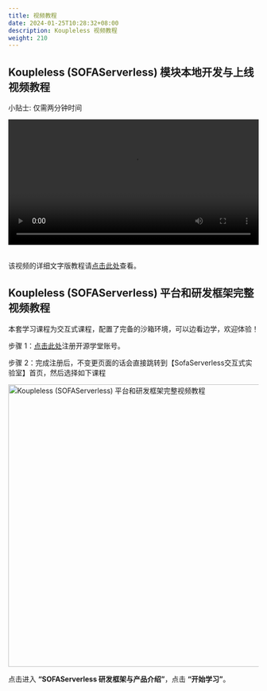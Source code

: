 ```yaml
---
title: 视频教程
date: 2024-01-25T10:28:32+08:00
description: Koupleless 视频教程
weight: 210
---
```


## Koupleless (SOFAServerless) 模块本地开发与上线视频教程
小贴士: 仅需两分钟时间

<video width=100% controls autoplay>
<source src="https://koupleless.oss-cn-shanghai.aliyuncs.com/outer-materials/docs/videos/module_dev_and_deploy.mp4" type="video/mp4">
Your browser does not support the video tag.  
</video>
 
<br/>
<br/>

该视频的详细文字版教程请[点击此处](/docs/tutorials/trial_step_by_step)查看。

## Koupleless (SOFAServerless) 平台和研发框架完整视频教程

本套学习课程为交互式课程，配置了完备的沙箱环境，可以边看边学，欢迎体验！

步骤 1：[点击此处](https://sofaserverless.beta.oscollege.net/os/?invite=true&key=1662838629963194399&sign=UtWAPq5uAiBuf6uqe7LWXOTdh0a8cyvo58Ft6z9TP4O4vqyRDnfgTSjPz3cpz2JM7yC1qdgQ%2BltrZP1pNtqqB4c%2FOrSkP6GD6o0qHbI4GzErPZGTHNES2VlbiGOPzF2NRzkKE1BxLmFwfQWSF844Qb7JoNlA24t24cm6ic%2Fuv1gq4L2XYq3hxVJ7xXL1QZcG7yfJTDBGsiNdrmqBNEMpyTwNcIdPko8RoB%2B1uQbEDYUDt5xOmQnUAOuJTNxSVU3sSVTukSpLNENM7deKUaTtoLJJ%2BH4bbgrkgsufGiD1KJ7c6LSSlnkH9Vd630O6TG8s13Z%2FwFp%2FuWnxUlA2YArgjA%3D%3D)注册开源学堂账号。

步骤 2：完成注册后，不变更页面的话会直接跳转到【SofaServerless交互式实验室】首页，然后选择如下课程

<img width="567" alt="Koupleless (SOFAServerless) 平台和研发框架完整视频教程" src="/img/oscollege_intro.png"/>

点击进入 **“SOFAServerless 研发框架与产品介绍”**，点击 **“开始学习”**。
